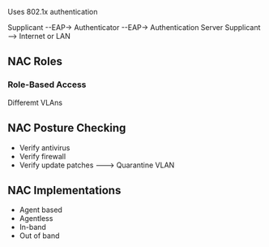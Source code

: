 Uses 802.1x authentication

Supplicant --EAP-> Authenticator --EAP-> Authentication Server
Supplicant --> Internet or LAN

## NAC Roles

### Role-Based Access
Differemt VLAns

## NAC Posture Checking

- Verify antivirus
- Verify firewall
- Verify update patches
---> Quarantine VLAN

## NAC Implementations
- Agent based
- Agentless
- In-band
- Out of band
